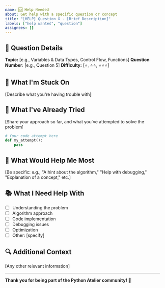 ```yaml
---
name: 🆘 Help Needed
about: Get help with a specific question or concept
title: "[HELP] Question X - [Brief Description]"
labels: ["help wanted", "question"]
assignees: []
---
```


## 📝 Question Details

**Topic:** [e.g., Variables & Data Types, Control Flow, Functions]
**Question Number:** [e.g., Question 5]
**Difficulty:** [⭐, ⭐⭐, ⭐⭐⭐]

## 🤔 What I'm Stuck On

[Describe what you're having trouble with]

## 💭 What I've Already Tried

[Share your approach so far, and what you've attempted to solve the problem]

```python
# Your code attempt here
def my_attempt():
    pass
```

## 🙏 What Would Help Me Most

[Be specific: e.g., "A hint about the algorithm," "Help with debugging," "Explanation of a concept," etc.]

## 📚 What I Need Help With

- [ ] Understanding the problem
- [ ] Algorithm approach
- [ ] Code implementation
- [ ] Debugging issues
- [ ] Optimization
- [ ] Other: [specify]

## 🔍 Additional Context

[Any other relevant information]

---

**Thank you for being part of the Python Atelier community!** 🎨
